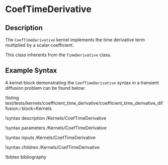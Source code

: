 # CoefTimeDerivative

## Description

The `CoefTimeDerivative` kernel implements the time derivative term multiplied by a scalar coefficient.

This class inherents from the `TimeDerivative` class. 

## Example Syntax

A kernel block demonstrating the `CoefTimeDerivative` syntax in a transient diffusion problem can be found below:

!listing test/tests/kernels/coefficient_time_derivative/coefficient_time_derivative_diffusion.i block=Kernels

!syntax description /Kernels/CoefTimeDerivative

!syntax parameters /Kernels/CoefTimeDerivative

!syntax inputs /Kernels/CoefTimeDerivative

!syntax children /Kernels/CoefTimeDerivative

!bibtex bibliography
